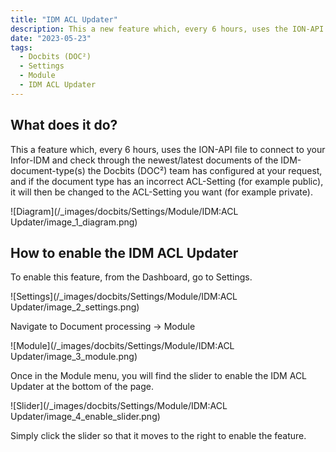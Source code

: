 ```yaml
---
title: "IDM ACL Updater"
description: This a new feature which, every 6 hours, uses the ION-API file to connect to your Infor-IDM and check through the newest/latest documents of the IDM-document-type(s) you selected, and if they have your specified ACL-Setting right now (for example public), they change it to the ACL-Setting that you want it to (example Private).
date: "2023-05-23"
tags:
  - Docbits (DOC²)
  - Settings
  - Module
  - IDM ACL Updater
---
```


## What does it do?

This a feature which, every 6 hours, uses the ION-API file to connect to your Infor-IDM and check through the newest/latest documents of the IDM-document-type(s) the Docbits (DOC²) team has configured at your request, and if the document type has an incorrect ACL-Setting (for example public), it will then be changed to the ACL-Setting you want (for example private).

![Diagram](/_images/docbits/Settings/Module/IDM:ACL Updater/image_1_diagram.png)

## How to enable the IDM ACL Updater

To enable this feature, from the Dashboard, go to Settings.

![Settings](/_images/docbits/Settings/Module/IDM:ACL Updater/image_2_settings.png)

Navigate to Document processing → Module

![Module](/_images/docbits/Settings/Module/IDM:ACL Updater/image_3_module.png)

Once in the Module menu, you will find the slider to enable the IDM ACL Updater at the bottom of the page.

![Slider](/_images/docbits/Settings/Module/IDM:ACL Updater/image_4_enable_slider.png)

Simply click the slider so that it moves to the right to enable the feature.